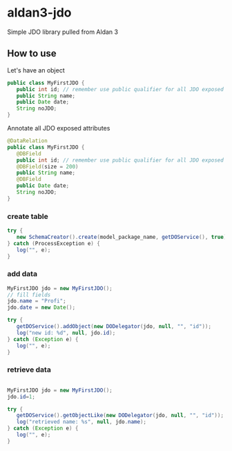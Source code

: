 aldan3-jdo
==========

Simple JDO library pulled from Aldan 3

## How to use

Let's have an object

```java
public class MyFirstJDO {
   public int id; // remember use public qualifier for all JDO exposed fields
   public String name;
   public Date date;
   String noJDO;
}
```

Annotate all JDO exposed attributes

```java
@DataRelation
public class MyFirstJDO {
   @DBField
   public int id; // remember use public qualifier for all JDO exposed fields
   @DBField(size = 200)
   public String name;
   @DBField
   public Date date;
   String noJDO;
}
```

### create table

```java
try {
   new SchemaCreator().create(model_package_name, getDOService(), true);
} catch (ProcessException e) {
   log("", e);
}
```

### add data
```java
MyFirstJDO jdo = new MyFirstJDO();
// fill fields
jdo.name = "Profi";
jdo.date = new Date();

try {
   getDOService().addObject(new DODelegator(jdo, null, "", "id"));
   log("new id: %d", null, jdo.id);
} catch (Exception e) {
   log("", e);
}
```

### retrieve data

```java

MyFirstJDO jdo = new MyFirstJDO();
jdo.id=1;

try {
   getDOService().getObjectLike(new DODelegator(jdo, null, "", "id"));
   log("retrieved name: %s", null, jdo.name);
} catch (Exception e) {
   log("", e);
}
```
